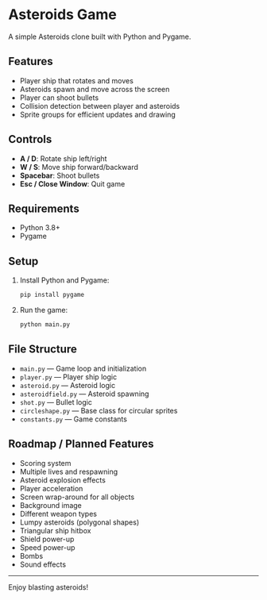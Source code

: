 # Asteroids Game

A simple Asteroids clone built with Python and Pygame.

## Features
- Player ship that rotates and moves
- Asteroids spawn and move across the screen
- Player can shoot bullets
- Collision detection between player and asteroids
- Sprite groups for efficient updates and drawing

## Controls
- **A / D**: Rotate ship left/right
- **W / S**: Move ship forward/backward
- **Spacebar**: Shoot bullets
- **Esc / Close Window**: Quit game

## Requirements
- Python 3.8+
- Pygame

## Setup
1. Install Python and Pygame:
   ```bash
   pip install pygame
   ```
2. Run the game:
   ```bash
   python main.py
   ```

## File Structure
- `main.py` — Game loop and initialization
- `player.py` — Player ship logic
- `asteroid.py` — Asteroid logic
- `asteroidfield.py` — Asteroid spawning
- `shot.py` — Bullet logic
- `circleshape.py` — Base class for circular sprites
- `constants.py` — Game constants

## Roadmap / Planned Features
- Scoring system
- Multiple lives and respawning
- Asteroid explosion effects
- Player acceleration
- Screen wrap-around for all objects
- Background image
- Different weapon types
- Lumpy asteroids (polygonal shapes)
- Triangular ship hitbox
- Shield power-up
- Speed power-up
- Bombs
- Sound effects

---
Enjoy blasting asteroids!
